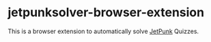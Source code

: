 # jetpunksolver-browser-extension

This is a browser extension to automatically solve [JetPunk](https://www.jetpunk.com/) Quizzes.